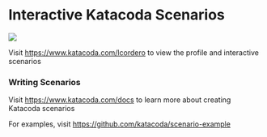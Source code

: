 # Interactive Katacoda Scenarios

[![](http://shields.katacoda.com/katacoda/lcordero/count.svg)](https://www.katacoda.com/lcordero "Get your profile on Katacoda.com")

Visit https://www.katacoda.com/lcordero to view the profile and interactive scenarios

### Writing Scenarios
Visit https://www.katacoda.com/docs to learn more about creating Katacoda scenarios

For examples, visit https://github.com/katacoda/scenario-example
